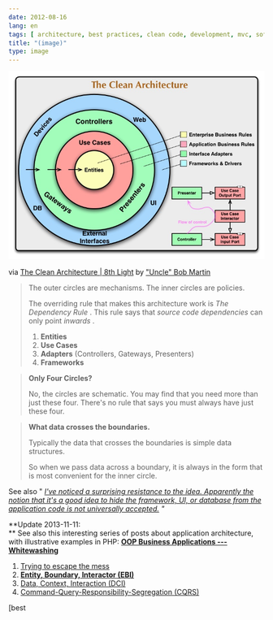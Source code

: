 ```yaml
---
date: 2012-08-16
lang: en
tags: [ architecture, best practices, clean code, development, mvc, software ]
title: "(image)"
type: image
---
```


![](the-clean-architecture.jpg)

via [The Clean Architecture  |  8th Light](http://blog.8thlight.com/uncle-bob/2012/08/13/the-clean-architecture.html) by ["Uncle" Bob Martin](http://www.8thlight.com/our-team/robert-martin)

>
> The outer circles are mechanisms. The inner circles are policies.
>
> The overriding rule that makes this architecture work is *The
> Dependency Rule* . This rule says that *source code dependencies* can
> only point *inwards* .
>
> 1.  **Entities**
> 2.  **Use Cases**
> 3.  **Adapters** (Controllers, Gateways, Presenters)
> 4.  **Frameworks**

>
> **Only Four Circles?**
>
> No, the circles are schematic. You may find that you need more than
> just these four. There's no rule that says you must always have just
> these four.

>
> **What data crosses the boundaries.**
>
> Typically the data that crosses the boundaries is simple data
> structures.
>
> So when we pass data across a boundary, it is always in the form that
> is most convenient for the inner circle.

See also " *[I've noticed a surprising resistance to the idea.
Apparently the notion that it's a good idea to hide the framework, UI,
or database from the application code is not universally
accepted.](http://blog.8thlight.com/uncle-bob/2011/11/22/Clean-Architecture.html)
"*

**Update 2013-11-11:\
** See also this interesting series of posts about application
architecture, with illustrative examples in PHP: **[OOP Business
Applications --- Whitewashing\
](http://www.whitewashing.de/categories/php.html)**

1.  [Trying to escape the
    mess](http://whitewashing.de/2012/08/11/oop_business_applications__trying_to_escape_the_mess.html)
2.  **[Entity, Boundary, Interactor
    (EBI)](http://whitewashing.de/2012/08/13/oop_business_applications_entity_boundary_interactor.html)**
3.  [Data, Context, Interaction
    (DCI)](http://whitewashing.de/2012/08/16/oop_business_applications__data__context__interaction.html)
4.  [Command-Query-Responsibility-Segregation
    (CQRS)](http://whitewashing.de/2012/08/18/oop_business_applications__command_query_responsibility_seggregation.html)

[best
